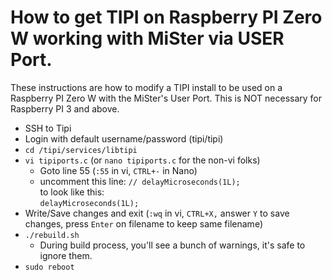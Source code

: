 # How to get TIPI on Raspberry PI Zero W working with MiSter via USER Port.
These instructions are how to modify a TIPI install to be used on a Raspberry PI Zero W with the MiSter's User Port.
This is NOT necessary for Raspberry PI 3 and above.

- SSH to Tipi
- Login with default username/password (tipi/tipi)
- `cd /tipi/services/libtipi`
- `vi tipiports.c` (or `nano tipiports.c` for the non-vi folks)
	- Goto line 55 (`:55` in vi, `CTRL+-` in Nano)
	- uncomment this line:
		  `// delayMicroseconds(1L);`  
      to look like this:  
		   `delayMicroseconds(1L);`
- Write/Save changes and exit (`:wq` in vi, `CTRL+X,` answer `Y` to save changes, press `Enter` on filename to keep same filename)
- `./rebuild.sh`
	- During build process, you'll see a bunch of warnings, it's safe to ignore them.
- `sudo reboot`

